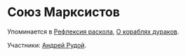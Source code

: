 # Союз Марксистов

Упоминается в [Рефлексия раскола](3961fb71-7db8-44c8-b98f-30a7a892989b.md), [О кораблях дураков](bee5d569-a546-44fb-9b54-63d9cf338dbd.md).

Участники: [Андрей Рудой](faa8829a-e709-472f-b70b-abf1564daeec.md).
